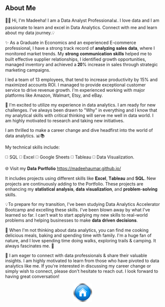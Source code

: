 ## About Me<br>
👋🏻 Hi, I'm Madeeha! I am a Data Analyst Professional📊. I love data and I am passionate to learn and excel in Data Analytics. Connect with me and learn about my data journey.💡 

✨ As a Graduate in Economics and an experienced E-commerce professional, I have a strong track record of 𝐚𝐧𝐚𝐥𝐲𝐳𝐢𝐧𝐠 𝐬𝐚𝐥𝐞𝐬 𝐝𝐚𝐭𝐚, where I monitored market trends. My 𝐬𝐭𝐫𝐨𝐧𝐠 𝐜𝐨𝐦𝐦𝐮𝐧𝐢𝐜𝐚𝐭𝐢𝐨𝐧 𝐬𝐤𝐢𝐥𝐥𝐬 helped me to built effective supplier relationships, I identified growth opportunities, managed inventory and achieved a 𝟐𝟎% increase in sales through strategic marketing campaigns.

I led a team of 13 employees, that tend to increase productivity by 15% and maximized accounts ROI. I managed to provide exceptional customer service to drive revenue growth. I'm experienced working with major platforms like Amazon, Walmart, Etsy, and eBay.

 🌟 I'm excited to utilize my experience in data analytics. I am ready for new challenges. I've always been drawn to "Why" in everything and I know that my analytical skills with critical thinking will serve me well in data world. I am highly motivated to research and taking new initiatives. 

I am thrilled to make a career change and dive headfirst into the world of data analytics. 📊📚

My technical skills include:

◻️ SQL
◻️ Excel
◻️ Google Sheets
◻️ Tableau
◻️ Data Visualization.

🌐 Visit my 𝐃𝐚𝐭𝐚 𝐏𝐨𝐫𝐭𝐟𝐨𝐥𝐢𝐨 https://madeehaumar.github.io/

It includes projects using different skills like 𝐄𝐱𝐜𝐞𝐥, 𝐓𝐚𝐛𝐥𝐞𝐚𝐮 and 𝐒𝐐𝐋. New projects are continuously adding to the Portfolio. These projects are enhancing my 𝐬𝐭𝐚𝐭𝐢𝐬𝐭𝐢𝐜𝐚𝐥 𝐚𝐧𝐚𝐥𝐲𝐬𝐢𝐬, 𝐝𝐚𝐭𝐚 𝐯𝐢𝐬𝐮𝐚𝐥𝐢𝐳𝐚𝐭𝐢𝐨𝐧, and 𝐩𝐫𝐨𝐛𝐥𝐞𝐦-𝐬𝐨𝐥𝐯𝐢𝐧𝐠 skills.

💡To prepare for my transition, I've been studying Data Analytics Accelerator Bootcamp and excelling these skills. I've been blown away by what I've learned so far. I can't wait to start applying my new skills to real-world problems and helping businesses to make 𝐝𝐚𝐭𝐚 𝐝𝐫𝐢𝐯𝐞𝐧 𝐝𝐞𝐜𝐢𝐬𝐢𝐨𝐧𝐬.

🌠 When I'm not thinking about data analytics, you can find me cooking delicious meals, baking and spending time with family. I'm a huge fan of nature, and I love spending time doing walks, exploring trails & camping. It always fascinates me. 🌝

🌟 I am eager to connect with data professionals & share their valuable insights. I am highly motivated to learn from those who have pivoted to data analytics like me. If you're interested in discussing my career change or simply wish to connect, please don't hesitate to reach out. I look forward to having great conversation!<br>



























<p align="center"><a href="https://madeehaumar.github.io/"><img src="images/Home icon 1.png?raw=true"/>
